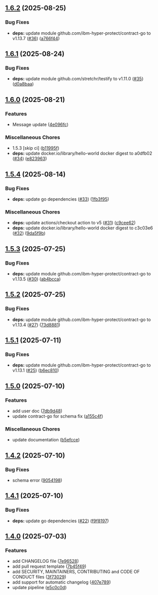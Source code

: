 ## [1.6.2](https://github.com/ibm-hyper-protect/contract-cli/compare/v1.6.1...v1.6.2) (2025-08-25)

### Bug Fixes

* **deps:** update module github.com/ibm-hyper-protect/contract-go to v1.13.7 ([#36](https://github.com/ibm-hyper-protect/contract-cli/issues/36)) ([a766f44](https://github.com/ibm-hyper-protect/contract-cli/commit/a766f4497c2e49ba6defc933d16afd72fa5b607e))

## [1.6.1](https://github.com/ibm-hyper-protect/contract-cli/compare/v1.6.0...v1.6.1) (2025-08-24)

### Bug Fixes

* **deps:** update module github.com/stretchr/testify to v1.11.0 ([#35](https://github.com/ibm-hyper-protect/contract-cli/issues/35)) ([d0a8baa](https://github.com/ibm-hyper-protect/contract-cli/commit/d0a8baa15d636cb61ba3c672d10f393bc20a860b))

## [1.6.0](https://github.com/ibm-hyper-protect/contract-cli/compare/v1.5.4...v1.6.0) (2025-08-21)

### Features

* Message update ([4e096fc](https://github.com/ibm-hyper-protect/contract-cli/commit/4e096fcdb6d8cfe2b182091fec4fb650f3203e9b))

### Miscellaneous Chores

* 1.5.3 [skip ci] ([b11995f](https://github.com/ibm-hyper-protect/contract-cli/commit/b11995f2de0967de8eda44e7d30e15a0aaae1f12))
* **deps:** update docker.io/library/hello-world docker digest to a0dfb02 ([#34](https://github.com/ibm-hyper-protect/contract-cli/issues/34)) ([e823963](https://github.com/ibm-hyper-protect/contract-cli/commit/e823963489a65ab5eecda28b718f6345c522adcc))

## [1.5.4](https://github.com/ibm-hyper-protect/contract-cli/compare/v1.5.3...v1.5.4) (2025-08-14)

### Bug Fixes

* **deps:** update go dependencies ([#33](https://github.com/ibm-hyper-protect/contract-cli/issues/33)) ([1fb3f95](https://github.com/ibm-hyper-protect/contract-cli/commit/1fb3f954a56d59c84b08d8ab04fe4387e3b56bac))

### Miscellaneous Chores

* **deps:** update actions/checkout action to v5 ([#31](https://github.com/ibm-hyper-protect/contract-cli/issues/31)) ([c9cee62](https://github.com/ibm-hyper-protect/contract-cli/commit/c9cee624bde5474292df82f2f1bb8dcc5d181d1c))
* **deps:** update docker.io/library/hello-world docker digest to c3c03e6 ([#32](https://github.com/ibm-hyper-protect/contract-cli/issues/32)) ([9da5f9b](https://github.com/ibm-hyper-protect/contract-cli/commit/9da5f9ba1c98efb090fa171d26879495025e63c6))

## [1.5.3](https://github.com/ibm-hyper-protect/contract-cli/compare/v1.5.2...v1.5.3) (2025-07-25)

### Bug Fixes

* **deps:** update module github.com/ibm-hyper-protect/contract-go to v1.13.5 ([#30](https://github.com/ibm-hyper-protect/contract-cli/issues/30)) ([ab4bcca](https://github.com/ibm-hyper-protect/contract-cli/commit/ab4bccaf16323f95367f1eadd41affe6873deaf3))

## [1.5.2](https://github.com/ibm-hyper-protect/contract-cli/compare/v1.5.1...v1.5.2) (2025-07-25)

### Bug Fixes

* **deps:** update module github.com/ibm-hyper-protect/contract-go to v1.13.4 ([#27](https://github.com/ibm-hyper-protect/contract-cli/issues/27)) ([73d8881](https://github.com/ibm-hyper-protect/contract-cli/commit/73d8881192a3377957f4a75c92eea77b33782276))

## [1.5.1](https://github.com/ibm-hyper-protect/contract-cli/compare/v1.5.0...v1.5.1) (2025-07-11)

### Bug Fixes

* **deps:** update module github.com/ibm-hyper-protect/contract-go to v1.13.1 ([#25](https://github.com/ibm-hyper-protect/contract-cli/issues/25)) ([b6ec810](https://github.com/ibm-hyper-protect/contract-cli/commit/b6ec81090e2680f3a1c75975b5035e1a31a9c3dc))

## [1.5.0](https://github.com/ibm-hyper-protect/contract-cli/compare/v1.4.2...v1.5.0) (2025-07-10)

### Features

* add user doc ([7db9d48](https://github.com/ibm-hyper-protect/contract-cli/commit/7db9d485611369cc563808a6bc7ed0ea8e421ece))
* update contract-go for schema fix ([a155c4f](https://github.com/ibm-hyper-protect/contract-cli/commit/a155c4f6b10f55512bc49e555000b172210fc3d3))

### Miscellaneous Chores

* update documentation ([b5efcce](https://github.com/ibm-hyper-protect/contract-cli/commit/b5efcce714c4251e11f9313eb055f86bd4e6c6c6))

## [1.4.2](https://github.com/ibm-hyper-protect/contract-cli/compare/v1.4.1...v1.4.2) (2025-07-10)

### Bug Fixes

* schema error ([9054198](https://github.com/ibm-hyper-protect/contract-cli/commit/9054198447f186048063514fd3e3c6d3b5eb8b41))

## [1.4.1](https://github.com/ibm-hyper-protect/contract-cli/compare/v1.4.0...v1.4.1) (2025-07-10)

### Bug Fixes

* **deps:** update go dependencies ([#22](https://github.com/ibm-hyper-protect/contract-cli/issues/22)) ([f9f8197](https://github.com/ibm-hyper-protect/contract-cli/commit/f9f81976cb7d52301ac94421f73742cf26768794))

## [1.4.0](https://github.com/ibm-hyper-protect/contract-cli/compare/v1.3.8...v1.4.0) (2025-07-03)

### Features

* add CHANGELOG file ([7e96528](https://github.com/ibm-hyper-protect/contract-cli/commit/7e96528157ef2112daf370e4eaf9733243b86377))
* add pull request template ([7b45f49](https://github.com/ibm-hyper-protect/contract-cli/commit/7b45f49af08b9cbc14bcb9efdc0fdfed3819cf0e))
* add SECURITY, MAINTAINERS, CONTRIBUTING and CODE OF CONDUCT files ([3f73029](https://github.com/ibm-hyper-protect/contract-cli/commit/3f73029665f440bb8fc8db1a4883409995cb62d8))
* add support for automatic changelog ([407e789](https://github.com/ibm-hyper-protect/contract-cli/commit/407e78949ec61909c3f4f40d8dfd77d879706df6))
* update pipeline ([e5c0c0d](https://github.com/ibm-hyper-protect/contract-cli/commit/e5c0c0d7c4eb2a15943a987638fddadf027a94a5))
